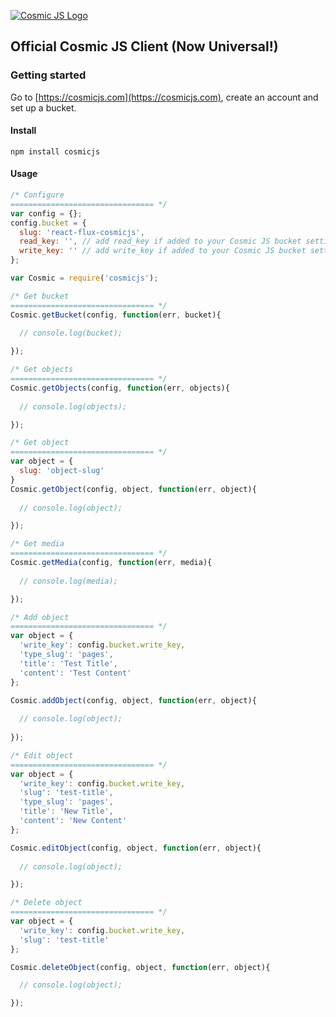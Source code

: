 [![Cosmic JS Logo](https://cosmicjs.com/images/marketing/logo-w-brand.jpg)](https://cosmicjs.com/)
## Official Cosmic JS Client (Now Universal!)

### Getting started
Go to [https://cosmicjs.com](https://cosmicjs.com), create an account and set up a bucket.

#### Install
```
npm install cosmicjs
```

#### Usage

```javascript
/* Configure
================================ */
var config = {};
config.bucket = {
  slug: 'react-flux-cosmicjs',
  read_key: '', // add read_key if added to your Cosmic JS bucket settings
  write_key: '' // add write_key if added to your Cosmic JS bucket settings
};

var Cosmic = require('cosmicjs');

/* Get bucket
================================ */
Cosmic.getBucket(config, function(err, bucket){
				
  // console.log(bucket);

});

/* Get objects
================================ */
Cosmic.getObjects(config, function(err, objects){
				
  // console.log(objects);

});

/* Get object
================================ */
var object = {
  slug: 'object-slug'
}
Cosmic.getObject(config, object, function(err, object){
        
  // console.log(object);

});

/* Get media
================================ */
Cosmic.getMedia(config, function(err, media){
			
  // console.log(media);

});

/* Add object
================================ */
var object = {
  'write_key': config.bucket.write_key,
  'type_slug': 'pages',
  'title': 'Test Title',
  'content': 'Test Content'
};

Cosmic.addObject(config, object, function(err, object){
	
  // console.log(object);
	
});

/* Edit object
================================ */
var object = {
  'write_key': config.bucket.write_key,
  'slug': 'test-title',
  'type_slug': 'pages',
  'title': 'New Title',
  'content': 'New Content'
};

Cosmic.editObject(config, object, function(err, object){
	
  // console.log(object);

});

/* Delete object
================================ */
var object = {
  'write_key': config.bucket.write_key,
  'slug': 'test-title'
};

Cosmic.deleteObject(config, object, function(err, object){

  // console.log(object);

});
```
